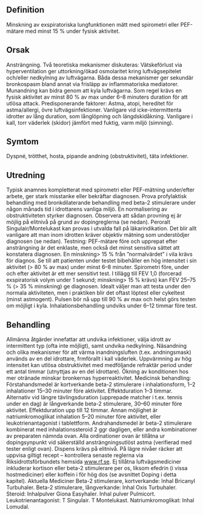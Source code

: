 ## Definition

Minskning av exspiratoriska lungfunktionen mätt med spirometri eller PEF-mätare med minst 15 % under fysisk aktivitet.

## Orsak

Ansträngning. Två teoretiska mekanismer diskuteras: Vätskeförlust via hyperventilation ger uttorkning/ökad osmolaritet kring luftvägsepitelet och/eller nedkylning av luftvägarna. Båda dessa mekanismer ger sekundär bronkospasm bland annat via frisläpp av inflammatoriska mediatorer. Munandning kan bidra genom att kyla luftvägarna.
Som regel krävs en fysisk aktivitet av minst 80 % av max under 6–8 minuters duration för att utlösa attack.
Predisponerande faktorer: Astma, atopi, hereditet för astma/allergi, övre luftvägsinfektioner. Vanligare vid icke-intermittenta idrotter av lång duration, som långlöpning och längdskidåkning. Vanligare i kall, torr väderlek (skidor) jämfört med fuktig, varm miljö (simning).

## Symtom

Dyspné, trötthet, hosta, pipande andning (obstruktivitet), täta infektioner.

## Utredning

Typisk anamnes kompletterat med spirometri eller PEF-mätning under/efter arbete, ger stark misstanke eller bekräftar diagnosen. Prova profylaktisk behandling med bronkdilaterande behandling med beta-2 stimulerare under någon månads tid i idrottarens vanliga miljö. En normalisering av obstruktiviteten styrker diagnosen. Observera att sådan provning ej är möjlig på elitnivå på grund av dopingreglerna (se nedan). Peroralt Singulair/Montelukast kan provas i utvalda fall på läkarindikation. Det blir allt vanligare att man inom idrotten kräver objektiv mätning som understödjer diagnosen (se nedan).
Testning: PEF-mätare före och upprepat efter ansträngning är det enklaste, men också det minst sensitiva sättet att konstatera diagnosen. En minskning> 15 % från ”normalvärdet” i vila krävs för diagnos. Se till att patienten under testet bibehåller en hög intensitet i sin aktivitet (> 80 % av max) under minst 6–8 minuter.
Spirometri före, under och efter aktivitet är ett mer sensitivt test. I tillägg till FEV 1,0 (forcerad exspiratorisk volym under 1 sekund; minskning> 15 % krävs) kan FEV 25–75 % (> 35 % minskning) ge diagnosen. Idealt väljer man att testa under den normala aktiviteten, men i praktiken blir det oftast löptest eller cykeltest (minst astmogent). Pulsen bör nå upp till 90 % av max och helst görs testen om möjligt i kyla. Inhalationsbehandling undviks under 6–12 timmar före test.

## Behandling

Allmänna åtgärder innefattar att undvika infektioner, välja idrott av intermittent typ (ofta inte möjligt), samt undvika nedkylning. Näsandning och olika mekanismer för att värma inandningsluften (t.ex. andningsmask) används av en del idrottare, frmförallt i kall väderlek. Uppvärmning av hög intensitet kan utlösa obstruktivitet med medföljande refraktär period under ett antal timmar (utnyttjas av en del idrottare). Ökning av konditionen hos mer otränade minskar bronkernas hyperreaktivitet.
Medicinsk behandling: Förstahandsmedel är kortverkande beta-2 stimulerare i inhalationsform, 1–2 inhalationer 15–30 minuter före aktivitet. Effektduration 1–3 timmar. Alternativ vid längre tävlingsduration (upprepade matcher i t.ex. tennis under en dag) är långverkande beta-2 stimulerare, 30–60 minuter före aktivitet. Effektduration upp till 12 timmar. Annan möjlighet är natriumkromoglikat inhalation 5–20 minuter före aktivitet, eller leukotrienantagonist i tablettform. Andrahandsmedel är beta-2 stimulerare kombinerat med inhalationssteroid 2 ggr dagligen, eller andra kombinationer av preparaten nämnda ovan. Alla ordinationer ovan är tillåtna ur dopingsynpunkt vid säkerställd ansträngningsutlöst astma (verifierad med tester enligt ovan). Dispens krävs på elitnivå. På lägre nivåer räcker att uppvisa giltigt recept – kontrollera senaste reglerna via Riksidrottsförbundets hemsida www.rf.se. Ej tillåtna luftvägsmediciner inkluderar kortison eller beta-2 stimulerare per os, liksom efedrin (i vissa hostmediciner) eller koffein i för hög dos (se avsnittet Doping i detta kapitel).
Aktuella Mediciner
Beta-2 stimulerare, kortverkande: Inhal Bricanyl Turbuhaler.
Beta-2 stimulerare, långverkande: Inhal Oxis Turbuhaler.
Steroid: Inhalpulver Giona Easyhaler. Inhal pulver Pulmicort.
Leukotrienantagonist: T Singulair. T Montelukast.
Natriumkromoglikat: Inhal Lomudal.

